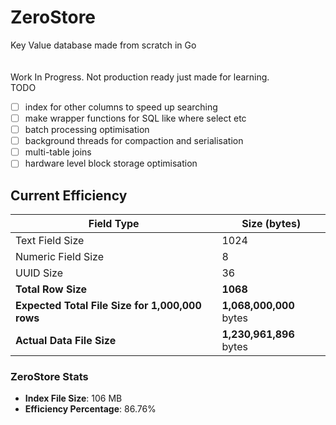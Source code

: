 # ZeroStore

Key Value database made from scratch in Go  
<br>  
Work In Progress. Not production ready just made for learning.
<br>
TODO

- [ ] index for other columns to speed up searching
- [ ] make wrapper functions for SQL like where select etc
- [ ] batch processing optimisation
- [ ] background threads for compaction and serialisation
- [ ] multi-table joins
- [ ] hardware level block storage optimisation

## Current Efficiency

| Field Type                                      | Size (bytes)            |
| ----------------------------------------------- | ----------------------- |
| Text Field Size                                 | 1024                    |
| Numeric Field Size                              | 8                       |
| UUID Size                                       | 36                      |
| **Total Row Size**                              | **1068**                |
| **Expected Total File Size for 1,000,000 rows** | **1,068,000,000** bytes |
| **Actual Data File Size**                       | **1,230,961,896** bytes |

### ZeroStore Stats

- **Index File Size**: 106 MB
- **Efficiency Percentage**: 86.76%

